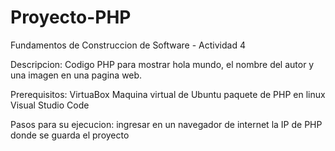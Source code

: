 # Proyecto-PHP
Fundamentos de Construccion de Software - Actividad 4

Descripcion:
Codigo PHP para mostrar hola mundo, el nombre del autor y una imagen en una pagina web.

Prerequisitos:
VirtuaBox
Maquina virtual de Ubuntu
paquete de PHP en linux
Visual Studio Code

Pasos para su ejecucion:
ingresar en un navegador de internet la IP de PHP donde se guarda el proyecto
